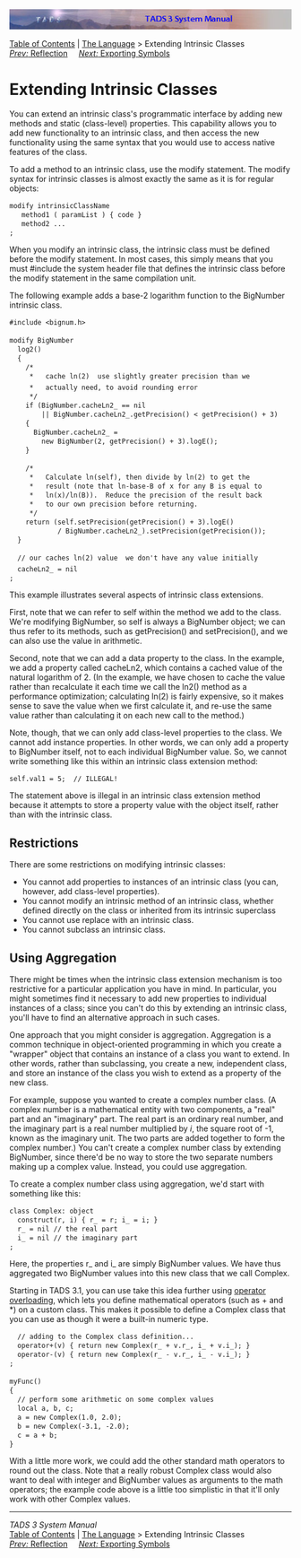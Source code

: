 <div class="topbar">

<img src="topbar.jpg" data-border="0" />

</div>

<div class="nav">

<a href="toc.htm" class="nav">Table of Contents</a> \|
<a href="langsec.htm" class="nav">The Language</a> \> Extending
Intrinsic Classes  
<span class="navnp"><a href="reflect.htm" class="nav"><em>Prev:</em> Reflection</a>
   
<a href="export.htm" class="nav"><em>Next:</em> Exporting Symbols</a>
    </span>

</div>

<div class="main">

# Extending Intrinsic Classes

You can extend an intrinsic class's programmatic interface by adding new
methods and static (class-level) properties. This capability allows you
to add new functionality to an intrinsic class, and then access the new
functionality using the same syntax that you would use to access native
features of the class.

To add a method to an intrinsic class, use the
<span class="code">modify</span> statement. The
<span class="code">modify</span> syntax for intrinsic classes is almost
exactly the same as it is for regular objects:

<div class="syntax">

    modify intrinsicClassName
       method1 ( paramList ) { code }
       method2 ...
    ;

</div>

When you modify an intrinsic class, the intrinsic class must be defined
before the <span class="code">modify</span> statement. In most cases,
this simply means that you must <span class="code">\#include</span> the
system header file that defines the intrinsic class before the
<span class="code">modify</span> statement in the same compilation unit.

The following example adds a base-2 logarithm function to the BigNumber
intrinsic class.

<div class="code">

    #include <bignum.h>

    modify BigNumber
      log2()
      {
        /*
         *   cache ln(2)  use slightly greater precision than we
         *   actually need, to avoid rounding error
         */
        if (BigNumber.cacheLn2_ == nil
            || BigNumber.cacheLn2_.getPrecision() < getPrecision() + 3)
        {
          BigNumber.cacheLn2_ = 
            new BigNumber(2, getPrecision() + 3).logE();
        }

        /*
         *   Calculate ln(self), then divide by ln(2) to get the
         *   result (note that ln-base-B of x for any B is equal to
         *   ln(x)/ln(B)).  Reduce the precision of the result back
         *   to our own precision before returning.
         */
        return (self.setPrecision(getPrecision() + 3).logE()
                / BigNumber.cacheLn2_).setPrecision(getPrecision());
      }

      // our caches ln(2) value  we don't have any value initially
      cacheLn2_ = nil
    ;

</div>

This example illustrates several aspects of intrinsic class extensions.

First, note that we can refer to <span class="code">self</span> within
the method we add to the class. We're modifying BigNumber, so
<span class="code">self</span> is always a BigNumber object; we can thus
refer to its methods, such as <span class="code">getPrecision()</span>
and <span class="code">setPrecision()</span>, and we can also use the
value in arithmetic.

Second, note that we can add a data property to the class. In the
example, we add a property called <span class="code">cacheLn2</span>,
which contains a cached value of the natural logarithm of 2. (In the
example, we have chosen to cache the value rather than recalculate it
each time we call the <span class="code">ln2()</span> method as a
performance optimization; calculating <span class="code">ln(2)</span> is
fairly expensive, so it makes sense to save the value when we first
calculate it, and re-use the same value rather than calculating it on
each new call to the method.)

Note, though, that we can only add class-level properties to the class.
We cannot add instance properties. In other words, we can only add a
property to BigNumber itself, not to each individual BigNumber value.
So, we cannot write something like this within an intrinsic class
extension method:

<div class="code">

    self.val1 = 5;  // ILLEGAL!

</div>

The statement above is illegal in an intrinsic class extension method
because it attempts to store a property value with the object itself,
rather than with the intrinsic class.

## Restrictions

There are some restrictions on modifying intrinsic classes:

- You cannot add properties to instances of an intrinsic class (you can,
  however, add class-level properties).
- You cannot modify an intrinsic method of an intrinsic class, whether
  defined directly on the class or inherited from its intrinsic
  superclass
- You cannot use <span class="code">replace</span> with an intrinsic
  class.
- You cannot subclass an intrinsic class.

## Using Aggregation

There might be times when the intrinsic class extension mechanism is too
restrictive for a particular application you have in mind. In
particular, you might sometimes find it necessary to add new properties
to individual instances of a class; since you can't do this by extending
an intrinsic class, you'll have to find an alternative approach in such
cases.

One approach that you might consider is aggregation. Aggregation is a
common technique in object-oriented programming in which you create a
"wrapper" object that contains an instance of a class you want to
extend. In other words, rather than subclassing, you create a new,
independent class, and store an instance of the class you wish to extend
as a property of the new class.

For example, suppose you wanted to create a complex number class. (A
complex number is a mathematical entity with two components, a "real"
part and an "imaginary" part. The real part is an ordinary real number,
and the imaginary part is a real number multiplied by *i*, the square
root of -1, known as the imaginary unit. The two parts are added
together to form the complex number.) You can't create a complex number
class by extending BigNumber, since there'd be no way to store the two
separate numbers making up a complex value. Instead, you could use
aggregation.

To create a complex number class using aggregation, we'd start with
something like this:

<div class="code">

    class Complex: object
      construct(r, i) { r_ = r; i_ = i; }
      r_ = nil // the real part
      i_ = nil // the imaginary part
    ;

</div>

Here, the properties <span class="code">r\_</span> and
<span class="code">i\_</span> are simply BigNumber values. We have thus
aggregated two BigNumber values into this new class that we call
Complex.

Starting in TADS 3.1, you can use take this idea further using [operator
overloading](opoverload.htm), which lets you define mathematical
operators (such as <span class="code">+</span> and
<span class="code">\*</span>) on a custom class. This makes it possible
to define a Complex class that you can use as though it were a built-in
numeric type.

<div class="code">

      // adding to the Complex class definition...
      operator+(v) { return new Complex(r_ + v.r_, i_ + v.i_); }
      operator-(v) { return new Complex(r_ - v.r_, i_ - v.i_); }
    ;

    myFunc()
    {
      // perform some arithmetic on some complex values
      local a, b, c;
      a = new Complex(1.0, 2.0);
      b = new Complex(-3.1, -2.0);
      c = a + b;
    }

</div>

With a little more work, we could add the other standard math operators
to round out the class. Note that a really robust Complex class would
also want to deal with integer and BigNumber values as arguments to the
math operators; the example code above is a little too simplistic in
that it'll only work with other Complex values.

</div>

------------------------------------------------------------------------

<div class="navb">

*TADS 3 System Manual*  
<a href="toc.htm" class="nav">Table of Contents</a> \|
<a href="langsec.htm" class="nav">The Language</a> \> Extending
Intrinsic Classes  
<span class="navnp"><a href="reflect.htm" class="nav"><em>Prev:</em> Reflection</a>
   
<a href="export.htm" class="nav"><em>Next:</em> Exporting Symbols</a>
    </span>

</div>
